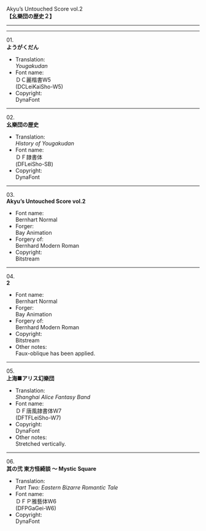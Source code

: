 Akyu’s Untouched Score vol.2  
**【幺樂団の歴史２】**

---  
---

01\.  
**ようがくだん**
  - Translation:  
*Yougakudan*
  - Font name:  
ＤＣ麗楷書W5  
(DCLeiKaiSho-W5)
  - Copyright:  
DynaFont

---

02\.  
**幺樂団の歴史**
  - Translation:  
*History of Yougakudan*
  - Font name:  
ＤＦ隷書体  
(DFLeiSho-SB)
  - Copyright:  
DynaFont

---

03\.  
**Akyu’s Untouched Score vol.2**
  - Font name:  
Bernhart Normal
  - Forger:  
Bay Animation
  - Forgery of:  
Bernhard Modern Roman
  - Copyright:  
Bitstream

---

04\.  
**2**
  - Font name:  
Bernhart Normal
  - Forger:  
Bay Animation
  - Forgery of:  
Bernhard Modern Roman
  - Copyright:  
Bitstream
  - Other notes:  
Faux-oblique has been applied.

---

05\.  
**上海■アリス幻樂団**
  - Translation:  
*Shanghai Alice Fantasy Band*
  - Font name:  
ＤＦ唐風隷書体W7  
(DFTFLeiSho-W7)
  - Copyright:  
DynaFont
  - Other notes:  
Stretched vertically.

---

06\.  
**其の弐 東方怪綺談 ～ Mystic Square**
  - Translation:  
*Part Two: Eastern Bizarre Romantic Tale*
  - Font name:  
ＤＦＰ雅藝体W6  
(DFPGaGei-W6)
  - Copyright:  
DynaFont
